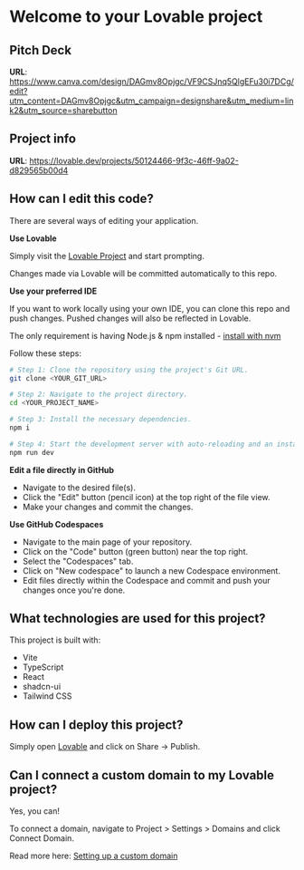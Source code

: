 # Welcome to your Lovable project

## Pitch Deck

**URL**: https://www.canva.com/design/DAGmv8Opjgc/VF9CSJnq5QlgEFu30i7DCg/edit?utm_content=DAGmv8Opjgc&utm_campaign=designshare&utm_medium=link2&utm_source=sharebutton

## Project info

**URL**: https://lovable.dev/projects/50124466-9f3c-46ff-9a02-d829565b00d4

## How can I edit this code?

There are several ways of editing your application.

**Use Lovable**

Simply visit the [Lovable Project](https://lovable.dev/projects/50124466-9f3c-46ff-9a02-d829565b00d4) and start prompting.

Changes made via Lovable will be committed automatically to this repo.

**Use your preferred IDE**

If you want to work locally using your own IDE, you can clone this repo and push changes. Pushed changes will also be reflected in Lovable.

The only requirement is having Node.js & npm installed - [install with nvm](https://github.com/nvm-sh/nvm#installing-and-updating)

Follow these steps:

```sh
# Step 1: Clone the repository using the project's Git URL.
git clone <YOUR_GIT_URL>

# Step 2: Navigate to the project directory.
cd <YOUR_PROJECT_NAME>

# Step 3: Install the necessary dependencies.
npm i

# Step 4: Start the development server with auto-reloading and an instant preview.
npm run dev
```

**Edit a file directly in GitHub**

- Navigate to the desired file(s).
- Click the "Edit" button (pencil icon) at the top right of the file view.
- Make your changes and commit the changes.

**Use GitHub Codespaces**

- Navigate to the main page of your repository.
- Click on the "Code" button (green button) near the top right.
- Select the "Codespaces" tab.
- Click on "New codespace" to launch a new Codespace environment.
- Edit files directly within the Codespace and commit and push your changes once you're done.

## What technologies are used for this project?

This project is built with:

- Vite
- TypeScript
- React
- shadcn-ui
- Tailwind CSS

## How can I deploy this project?

Simply open [Lovable](https://lovable.dev/projects/50124466-9f3c-46ff-9a02-d829565b00d4) and click on Share -> Publish.

## Can I connect a custom domain to my Lovable project?

Yes, you can!

To connect a domain, navigate to Project > Settings > Domains and click Connect Domain.

Read more here: [Setting up a custom domain](https://docs.lovable.dev/tips-tricks/custom-domain#step-by-step-guide)
